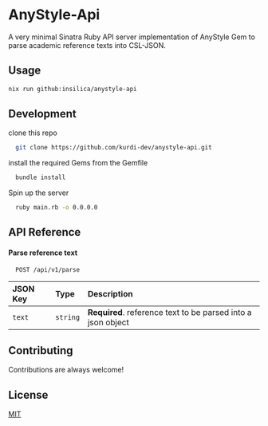 # AnyStyle-Api

A very minimal Sinatra Ruby API server implementation of AnyStyle Gem to parse
academic reference texts into CSL-JSON.

## Usage

```bash
nix run github:insilica/anystyle-api
```

## Development

clone this repo

```bash
  git clone https://github.com/kurdi-dev/anystyle-api.git
```

install the required Gems from the Gemfile

```bash
  bundle install
```

Spin up the server

```bash
  ruby main.rb -o 0.0.0.0
```

## API Reference

#### Parse reference text

```http
  POST /api/v1/parse
```

| JSON Key | Type     | Description                                                  |
| :------- | :------- | :----------------------------------------------------------- |
| `text`   | `string` | **Required**. reference text to be parsed into a json object |

## Contributing

Contributions are always welcome!

## License

[MIT](https://choosealicense.com/licenses/mit/)
